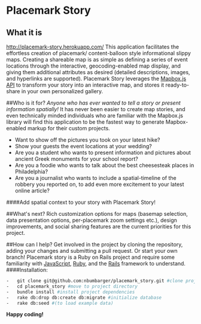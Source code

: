 # Placemark Story
## What it is
http://placemark-story.herokuapp.com/
This application facilitates the effortless creation of placemark/ content-balloon style informational slippy maps. Creating a shareable map is as simple as defining a series of event locations through the interactive, geocoding-enabled map display, and giving them additional attributes as desired (detailed descriptions, images, and hyperlinks are supported). Placemark Story leverages the [Mapbox.js API](https://www.mapbox.com/mapbox.js/api/v2.1.9/) to transform your story into an interactive map, and stores it ready-to-share in your own personalized gallery.

##Who is it for?
*Anyone who has ever wanted to tell a story or present information spatially!* It has never been easier to create map stories, and even technically minded individuals who are familiar with the Mapbox.js library will find this application to be the fastest way to generate Mapbox-enabled markup for their custom projects.
-   Want to show off the pictures you took on your latest hike?
-   Show your guests the event locations at your wedding?
-   Are you a student who wants to present information and pictures about ancient Greek monuments for your school report?
-   Are you a foodie who wants to talk about the best cheesesteak places in Philadelphia?
-   Are you a journalist who wants to include a spatial-timeline of the robbery you reported on, to add even more excitement to your latest online article?

####Add spatial context to your story with Placemark Story!

##What's next?
Rich customization options for maps (basemap selection, data presentation options, per-placemark zoom settings etc.), design improvements, and social sharing features are the current priorities for this project.

##How can I help?
Get involved in the project by cloning the repository, adding your changes and submitting a pull request. Or start your own branch! Placemark story is a Ruby on Rails project and require some familiarity with [JavaScript](http://www.w3schools.com/js/), [Ruby](https://www.ruby-lang.org/en/documentation/), and the [Rails](http://rubyonrails.org/download/) framework to understand.
####Installation:
```sh
-   git clone git@github.com:nbumbarger/placemark_story.git #clone project
-   cd placemark_story #move to project directory
-   bundle install #install project dependencies
-   rake db:drop db:create db:migrate #initialize database
-   rake db:seed #(to load example data)
```
**Happy coding!**
